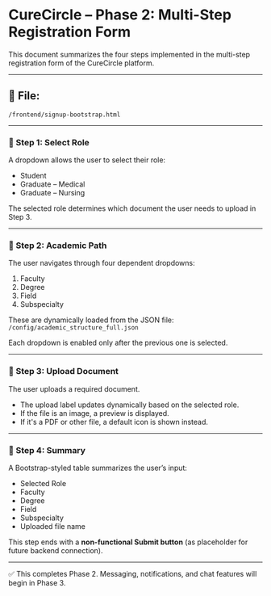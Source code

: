 # CureCircle – Phase 2: Multi-Step Registration Form

This document summarizes the four steps implemented in the multi-step registration form of the CureCircle platform.

---

## 📄 File:
`/frontend/signup-bootstrap.html`

---

### 🔹 Step 1: Select Role
A dropdown allows the user to select their role:
- Student
- Graduate – Medical
- Graduate – Nursing

The selected role determines which document the user needs to upload in Step 3.

---

### 🔹 Step 2: Academic Path
The user navigates through four dependent dropdowns:
1. Faculty  
2. Degree  
3. Field  
4. Subspecialty

These are dynamically loaded from the JSON file:
`/config/academic_structure_full.json`

Each dropdown is enabled only after the previous one is selected.

---

### 🔹 Step 3: Upload Document
The user uploads a required document.
- The upload label updates dynamically based on the selected role.
- If the file is an image, a preview is displayed.
- If it's a PDF or other file, a default icon is shown instead.

---

### 🔹 Step 4: Summary
A Bootstrap-styled table summarizes the user’s input:
- Selected Role
- Faculty
- Degree
- Field
- Subspecialty
- Uploaded file name

This step ends with a **non-functional Submit button** (as placeholder for future backend connection).

---

✅ This completes Phase 2. Messaging, notifications, and chat features will begin in Phase 3.
